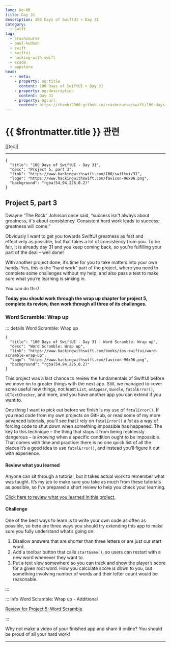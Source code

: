 ```yaml
---
lang: ko-KR
title: Day 31
description: 100 Days of SwiftUI > Day 31
category:
  - Swift
tag: 
  - crashcourse
  - paul-hudson
  - swift
  - swiftui
  - hacking-with-swift
  - xcode
  - appstore
head:
  - - meta:
    - property: og:title
      content: 100 Days of SwiftUI > Day 31
    - property: og:description
      content: Day 31
    - property: og:url
      content: https://chanhi2000.github.io/crashcourse/swift/100-days-of-swiftui/31.html
---
```


# {{ $frontmatter.title }} 관련

[[toc]]

---

```component VPCard
{
  "title": "100 Days of SwiftUI - Day 31",
  "desc": "Project 5, part 3",
  "link": "https://www.hackingwithswift.com/100/swiftui/31",
  "logo": "https://www.hackingwithswift.com/favicon-96x96.png",
  "background": "rgba(54,94,226,0.2)"
}
```

## Project 5, part 3

Dwayne “The Rock” Johnson once said, “success isn't always about greatness, it's about consistency. Consistent hard work leads to success; greatness will come.”

Obviously I want to get you towards SwiftUI greatness as fast and effectively as possible, but that takes a lot of consistency from you. To be fair, it is already day 31 and you keep coming back, so you’re fulfilling your part of the deal – well done!

With another project done, it’s time for you to take matters into your own hands. Yes, this is the “hard work” part of the project, where you need to complete some challenges without my help, and also pass a test to make sure what you’re learning is sinking in.

You can do this!

__Today you should work through the wrap up chapter for project 5, complete its review, then work through all three of its challenges.__

### Word Scramble: Wrap up

::: details Word Scramble: Wrap up

```component VPCard
{
  "title": "100 Days of SwiftUI - Day 31 - Word Scramble: Wrap up",
  "desc": "Word Scramble: Wrap up",
  "link": "https://www.hackingwithswift.com/books/ios-swiftui/word-scramble-wrap-up",
  "logo": "https://www.hackingwithswift.com/favicon-96x96.png",
  "background": "rgba(54,94,226,0.2)"
}
```

This project was a last chance to review the fundamentals of SwiftUI before we move on to greater things with the next app. Still, we managed to cover some useful new things, not least `List`, `onAppear`, `Bundle`, `fatalError()`, `UITextChecker`, and more, and you have another app you can extend if you want to.

One thing I want to pick out before we finish is my use of `fatalError()`. If you read code from my own projects on GitHub, or read some of my more advanced tutorials, you’ll see that I rely on `fatalError()` a _lot_ as a way of forcing code to shut down when something impossible has happened. The key to this technique – the thing that stops it from being recklessly dangerous – is _knowing_ when a specific condition ought to be impossible. That comes with time and practice: there is no one quick list of all the places it’s a good idea to use `fatalError()`, and instead you’ll figure it out with experience.

#### Review what you learned

Anyone can sit through a tutorial, but it takes actual work to remember what was taught. It’s my job to make sure you take as much from these tutorials as possible, so I’ve prepared a short review to help you check your learning.

[Click here to review what you learned in this project.][word-scramble]

#### Challenge

One of the best ways to learn is to write your own code as often as possible, so here are three ways you should try extending this app to make sure you fully understand what’s going on:

1. Disallow answers that are shorter than three letters or are just our start word.
2. Add a toolbar button that calls `startGame()`, so users can restart with a new word whenever they want to.
3. Put a text view somewhere so you can track and show the player’s score for a given root word. How you calculate score is down to you, but something involving number of words and their letter count would be reasonable.

:::

::: info Word Scramble: Wrap up - Additional

[Review for Project 5: Word Scramble][word-scramble]

:::

Why not make a video of your finished app and share it online? You should be proud of all your hard work!

---

<TagLinks />

[word-scramble]: https://www.hackingwithswift.com/review/ios-swiftui/word-scramble